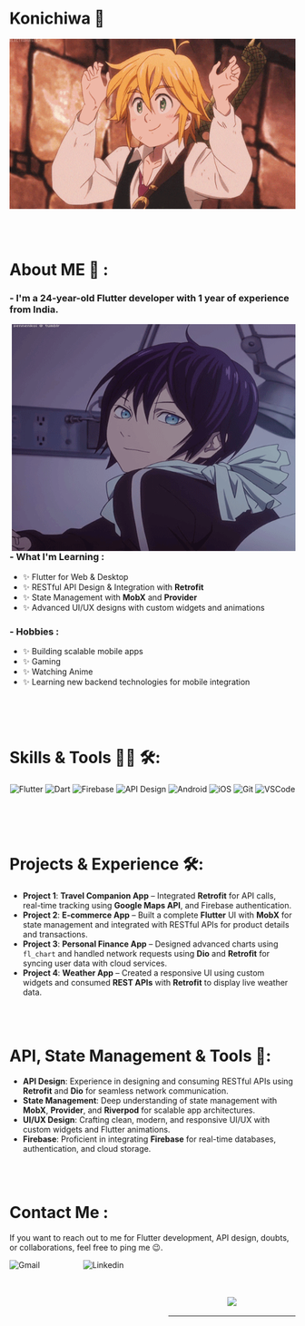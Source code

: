 # Konichiwa 👋

<div align="center">
<img height="300" width="700" alt="GIF" align="center" src="https://github.com/Karan-Trips/Karan-Trips/blob/main/assets/208593.gif">
</div>

</br>
</br>
</br>

# About ME 💬 :

### - I'm a 24-year-old Flutter developer with 1 year of experience from India.

<img height="400" width="500" alt="GIF" align="right" src="https://github.com/Karan-Trips/Karan-Trips/blob/main/assets/13626.gif">

### - What I'm Learning :
- ✨ Flutter for Web & Desktop
- ✨ RESTful API Design & Integration with **Retrofit**
- ✨ State Management with **MobX** and **Provider**
- ✨ Advanced UI/UX designs with custom widgets and animations

### - Hobbies : 
- ✨ Building scalable mobile apps
- ✨ Gaming
- ✨ Watching Anime
- ✨ Learning new backend technologies for mobile integration

</br>
</br>
</br>

# Skills & Tools 👨‍💻 🛠:

<p align="center">

<!-- Add Flutter and relevant tools -->
<img src="https://img.icons8.com/color/452/flutter.png" alt="Flutter" width="100" height="70">
<img src="https://img.icons8.com/color/452/dart.png" alt="Dart" width="100" height="70">
<img src="https://img.icons8.com/color/344/firebase.png" alt="Firebase" width="100" height="70">
<img src="https://img.icons8.com/color/344/api-settings.png" alt="API Design" width="100" height="70">
<img src="https://e7.pngegg.com/pngimages/718/930/png-clipart-android-software-development-android-fictional-character-mobile-app-development-thumbnail.png" alt="Android" width="100" height="70">
<img src="https://img.icons8.com/ios-filled/344/ios-logo.png" alt="iOS" width="100" height="70">
<img src="https://img.icons8.com/color/452/git.png" alt="Git" width="100" height="70">
<img src="https://img.icons8.com/color/344/visual-studio-code-2019.png" alt="VSCode" width="100" height="70">
</p>

</br>
</br>
</br>

# Projects & Experience 🛠️:

- **Project 1**: **Travel Companion App** – Integrated **Retrofit** for API calls, real-time tracking using **Google Maps API**, and Firebase authentication.
- **Project 2**: **E-commerce App** – Built a complete **Flutter** UI with **MobX** for state management and integrated with RESTful APIs for product details and transactions.
- **Project 3**: **Personal Finance App** – Designed advanced charts using `fl_chart` and handled network requests using **Dio** and **Retrofit** for syncing user data with cloud services.
- **Project 4**: **Weather App** – Created a responsive UI using custom widgets and consumed **REST APIs** with **Retrofit** to display live weather data.

</br>
</br>

# API, State Management & Tools 🚀:

- **API Design**: Experience in designing and consuming RESTful APIs using **Retrofit** and **Dio** for seamless network communication.
- **State Management**: Deep understanding of state management with **MobX**, **Provider**, and **Riverpod** for scalable app architectures.
- **UI/UX Design**: Crafting clean, modern, and responsive UI/UX with custom widgets and Flutter animations.
- **Firebase**: Proficient in integrating **Firebase** for real-time databases, authentication, and cloud storage.

</br>
</br>

# Contact Me :

<p>

If you want to reach out to me for Flutter development, API design, doubts, or collaborations, feel free to ping me 😉.

<a href="mailto:karan.trips@example.com">
 <img align="left" alt="Gmail" width="130" height="100" src="https://img.icons8.com/fluent/452/gmail.png" />
</a>
<a href="https://www.linkedin.com/in/karan-trips/">
  <img align="left" alt="Linkedin" width="150" height="100" src="https://img.icons8.com/color/452/linkedin.png" />
</br>
</br>
</br>
</a>

<p align="center" >  
  <a href="https://github.com/anuraghazra/github-readme-stats"> 
<img  src="https://github-readme-stats.vercel.app/api?username=Karan-Trips&&show_icons=true&theme=radical"/>
  </a>
</p>

*************

